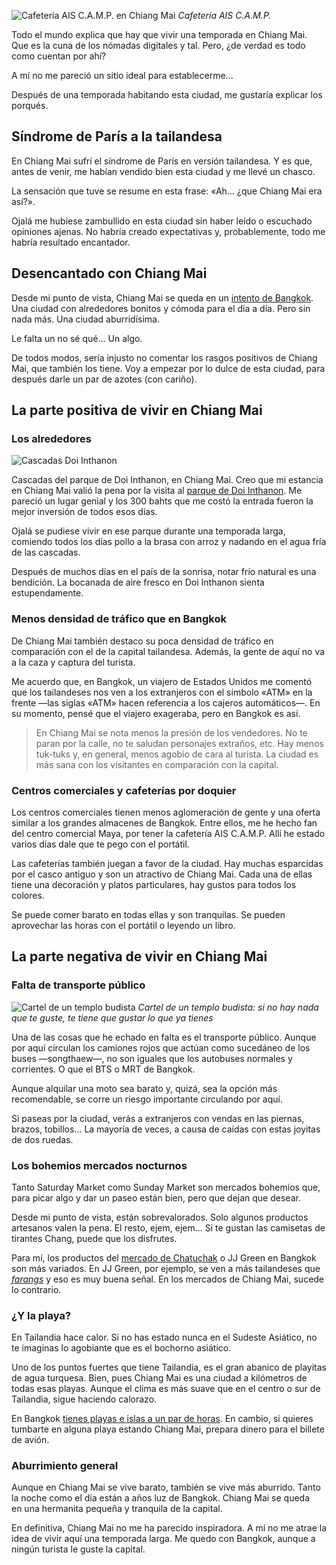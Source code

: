 
![Cafetería AIS C.A.M.P. en Chiang Mai](https://lh3.googleusercontent.com/cFl6v3vD2JcwTRQUTpYZ0kRDPWptvtu6RLon-NdaJE-kc7C2wTBBzQFIPrPyLYmPqVAYo4DtqbZ_9kAyEI4hr0puP8cEP1FMFCuwPFgjUiz9xcDH82NLoXe3bHQZxvhiE8ql6tBxvNFy2LgMUBXtjANnncnVLfC8qiR0dUxP8Y0n3-a80_IrNnikHMAqQa1QFgyo41aN9JAwf8pIeJfeVkep3Wu2Or5ak_Ny_lSlTGm1jU9VTYALNd0FWPn1pWqYM1WDG3CbdXKDFItTQu7mJu1earhjw1jsRM6wAkIXh1BRdMwL_zggEDgrTek419z9kQmhIhOCEk9DLfpEG2x-NE2S5IzliZ-oik7vlcQcL4grz6Eta4KSqhXU9G1sZI-cnqqxsDJEqQ-n0MdImJaIMNYjdXnxS3_vWAWbXVVCQI0I0XrrjSusbaerGdqUUAKypt3BruLzn5tlctwD6OaR7voGdHzuy9cCJDGBnaBgiP-YVofhAFHjg9H9o45F9hLugyssOhwauyBiZXjnzCZH4jTcxOoJHIZc1Xyc8wVC_jFB9ZNrJa3WXJLfymJhJQmOIgFv5TkKHCQvFS-rRnm4OpvQ9vSEE_ZE7RfKU9H-YRzaSMib4GvJeFO_tIl1r1TtYw3La49oye_TGYGZAIUbXnNR6ZaCihIwJA=w800-no)
*Cafetería AIS C.A.M.P.*

Todo el mundo explica que hay que vivir una temporada en Chiang Mai. Que es la cuna de los nómadas digitales y tal. Pero, ¿de verdad es todo como cuentan por ahí?

A mí no me pareció un sitio ideal para establecerme...

Después de una temporada habitando esta ciudad, me gustaría explicar los porqués.

## Síndrome de París a la tailandesa

En Chiang Mai sufrí el síndrome de París en versión tailandesa. Y es que, antes de venir, me habían vendido bien esta ciudad y me llevé un chasco.

La sensación que tuve se resume en esta frase: «Ah... ¿que Chiang Mai era así?».

Ojalá me hubiese zambullido en esta ciudad sin haber leído o escuchado opiniones ajenas. No habría creado expectativas y, probablemente, todo me habría resultado encantador.

## Desencantado con Chiang Mai

Desde mi punto de vista, Chiang Mai se queda en un [intento de Bangkok](https://nomoresheet.es/coste-vida-bangkok). Una ciudad con alrededores bonitos y cómoda para el día a día. Pero sin nada más. Una ciudad aburridísima.

Le falta un no sé qué... Un algo.

De todos modos, sería injusto no comentar los rasgos positivos de Chiang Mai, que también los tiene. Voy a empezar por lo dulce de esta ciudad, para después darle un par de azotes (con cariño).

## La parte positiva de vivir en Chiang Mai

### Los alrededores

![Cascadas Doi Inthanon](https://lh3.googleusercontent.com/SBcTKEJBPmVhu_ewiTc4HOLEzjrHu6yOYi21H7Buvu05l59DkpCbXZ1unO3lHOxWNZcz7VaIcnX80b0AlRN87Nr8NdwsVe6R2snnsdKcA-sqU6ZpQ79ASHDiYLyn2ODPTZWrjxcoJkf929lu3lsIlir3WYG4oQVWkfVhGVLFb_Ws5bYCzoMeJiPUg62gTG0FsnP39vWp7CPjqJit-NL8CuAfkCvadNDwQcDPB-ZITN6iEv7NWas16t8FbvlGpOU4PlMTdT28RVe8uIuIRZSNRfDcSQTI-ZWvhRRpyAmYaxeyjBzDVdAIMDbdAH8jQPOUg__VOsi_WrMyPdlSUqgrVs29KY8UHcAd60GlIyCNa5z-ztmR-hzjLdO9E4uEdRDIcA_yA_oFI1FS79DviILGJNo7KW5jiWFIeCydlHa0H_IjRUDBOTd4v6iDgHPqgkJTTzZJjNm4GGsX5U_R4-XwxjUGkAzn98YYOfxR4IrJlc1y_lLTsng2ddTE7nJM4ZP-CroNdmiwkwF9uvuBV-2EWUR1xKEukRYptMZ6Ff5i0XMcn0q4W_qQ5hVKHNrghAKrKp5Vc4oO9TG8jJwxaJRUQYuQHFvcB3C4Vcfm-RSUBdcT1AqJdAY7Y2cN5hRN6cWpQlHOPiE70BG638Hf6v3_heuNCxcHmLlR5qv6RpqCIGI=w800-no)

Cascadas del parque de Doi Inthanon, en Chiang Mai.
Creo que mi estancia en Chiang Mai valió la pena por la visita al [parque de Doi Inthanon](https://nomoresheet.es/aventura-motera-hasta-doi-inthanon). Me pareció un lugar genial y los 300 bahts que me costó la entrada fueron la mejor inversión de todos esos días.

Ojalá se pudiese vivir en ese parque durante una temporada larga, comiendo todos los días pollo a la brasa con arroz y nadando en el agua fría de las cascadas.

Después de muchos días en el país de la sonrisa, notar frío natural es una bendición. La bocanada de aire fresco en Doi Inthanon sienta estupendamente.

### Menos densidad de tráfico que en Bangkok

De Chiang Mai también destaco su poca densidad de tráfico en comparación con el de la capital tailandesa. Además, la gente de aquí no va a la caza y captura del turista.

Me acuerdo que, en Bangkok, un viajero de Estados Unidos me comentó que los tailandeses nos ven a los extranjeros con el símbolo «ATM» en la frente —las siglas «ATM» hacen referencia a los cajeros automáticos—. En su momento, pensé que el viajero exageraba, pero en Bangkok es así.

> En Chiang Mai se nota menos la presión de los vendedores. No te paran por la calle, no te saludan personajes extraños, etc. Hay menos tuk-tuks y, en general, menos agobio de cara al turista. La ciudad es más sana con los visitantes en comparación con la capital.

### Centros comerciales y cafeterías por doquier

Los centros comerciales tienen menos aglomeración de gente y una oferta similar a los grandes almacenes de Bangkok. Entre ellos, me he hecho fan del centro comercial Maya, por tener la cafetería AIS C.A.M.P. Allí he estado varios días dale que te pego con el portátil.

Las cafeterías también juegan a favor de la ciudad. Hay muchas esparcidas por el casco antiguo y son un atractivo de Chiang Mai. Cada una de ellas tiene una decoración y platos particulares, hay gustos para todos los colores.

Se puede comer barato en todas ellas y son tranquilas. Se pueden aprovechar las horas con el portátil o leyendo un libro.

## La parte negativa de vivir en Chiang Mai

### Falta de transporte público

![Cartel de un templo budista](https://lh3.googleusercontent.com/m2hVptYMa52jCg17s4pprnYRi8t4OMnQyGddZpjgUbim56QqBDNtPpnU9yzlOmdpiWdu2FOuMK-1KbLtcddjjgNhWb4J8FyXtEN5lSVHS--UTl30_7T07xGs7Vw2bEVYLOLwUhA5bd-EYAR4BUDENK3DbwXX4hT0fpJZnLh14Uuo0zvuySEz5Wqv0pZSs9Xtpv_KZ-jk7HELs2I8ln8rckIvCK1xwuAMRvXdCYyQLYLX5Bs5MupWt2OLmOnq7q7DmlMv3X2QOTaDx_3LyGD8QfC0ST8oH7nZrnBHhADyF9P5lCHQtC7lpM8mei8qNvX7XUs0bAprGGD0QDHel_Vu_3xHxsh0X8L666TA8VR7gUwQ88bUNitUFWUE3Z0Dp6sYHFnBM8iFKCa2fuHffdkdQn9mUE_48yTyctQomVdObjAGCwoOZrPqOqaoN0kXHf6U7FVvOxokEo7hEKCMUp3AwPffkJhBV0ZxHXaJfrOaj-xJBNcCWYMBsqks6UR6M190Xvc-y-xvoZzvT4YqKh30pEnts3l9LsqUCSxyyaXY27IYh-r0Sgpd4u7Ivu8fAHBfDUPSV-QT8SBydem91A7Q6fdzrS1BJS6FZsGdU_rZ-2zWdsng5liT3zi1aZEBYrcOxffXt4l72q0txi98If6yzrpaJIOMRYZWXFmHEvpKI_M=w800-no)
*Cartel de un templo budista: si no hay nada que te guste, te tiene que gustar lo que ya tienes*

Una de las cosas que he echado en falta es el transporte público. Aunque por aquí circulan los camiones rojos que actúan como sucedáneo de los buses —songthaew—, no son iguales que los autobuses normales y corrientes. O que el BTS o MRT de Bangkok.

Aunque alquilar una moto sea barato y, quizá, sea la opción más recomendable, se corre un riesgo importante circulando por aquí.

Si paseas por la ciudad, verás a extranjeros con vendas en las piernas, brazos, tobillos… La mayoría de veces, a causa de caídas con estas joyitas de dos ruedas.

### Los bohemios mercados nocturnos

Tanto Saturday Market como Sunday Market son mercados bohemios que, para picar algo y dar un paseo están bien, pero que dejan que desear.

Desde mi punto de vista, están sobrevalorados. Solo algunos productos artesanos valen la pena. El resto, ejem, ejem... Si te gustan las camisetas de tirantes Chang, puede que los disfrutes.

Para mí, los productos del [mercado de Chatuchak](https://nomoresheet.es/chatuchak) o JJ Green en Bangkok son más variados. En JJ Green, por ejemplo, se ven a más tailandeses que [*farangs*](https://nomoresheet.es/farang) y eso es muy buena señal. En los mercados de Chiang Mai, sucede lo contrario.

### ¿Y la playa?

En Tailandia hace calor. Si no has estado nunca en el Sudeste Asiático, no te imaginas lo agobiante que es el bochorno asiático.

Uno de los puntos fuertes que tiene Tailandia, es el gran abanico de playitas de agua turquesa. Bien, pues Chiang Mai es una ciudad a kilómetros de todas esas playas. Aunque el clima es más suave que en el centro o sur de Tailandia, sigue haciendo calorazo.

En Bangkok [tienes playas e islas a un par de horas](https://nomoresheet.es/islas-tailandia). En cambio, si quieres tumbarte en alguna playa estando Chiang Mai, prepara dinero para el billete de avión.

### Aburrimiento general

Aunque en Chiang Mai se vive barato, también se vive más aburrido. Tanto la noche como el día están a años luz de Bangkok. Chiang Mai se queda en una hermanita pequeña y tranquila de la capital.

En definitiva, Chiang Mai no me ha parecido inspiradora. A mí no me atrae la idea de vivir aquí una temporada larga. Me quedo con Bangkok, aunque a ningún turista le guste la capital.